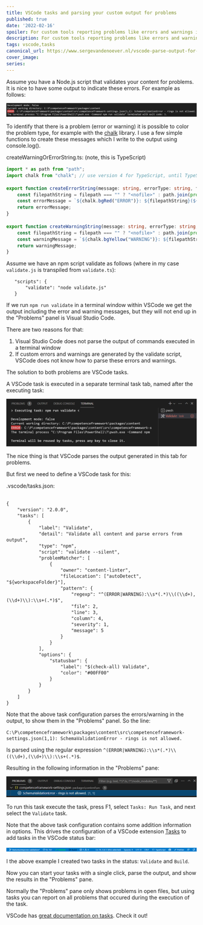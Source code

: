 ```yaml
---
title: VSCode tasks and parsing your custom output for problems
published: true
date: '2022-02-16'
spoiler: For custom tools reporting problems like errors and warnings it is nice if they end up in the "Problems" panel in Visual Studio Code. In this post I describe how to achieve this.
description: For custom tools reporting problems like errors and warnings it is nice if they end up in the "Problems" panel in Visual Studio Code. In this post I describe how to achieve this.
tags: vscode,tasks
canonical_url: https://www.sergevandenoever.nl/vscode-parse-output-for-problems-using-tasks/
cover_image: 
series:
---
```

Assume you have a Node.js script that validates your content for problems. It is nice to have some output to indicate these errors. For example as follows:

![Error Output](vscode-parse-output-for-problems-using-tasks/error-output.png)

To identify that there is a problem (error or warning) it is possible to color the problem type, for example with the [chalk](https://github.com/chalk/chalk#readme) library. I use a few simple functions to create these messages which I write to the output using console.log().


createWarningOrErrorString.ts: (note, this is TypeScript)
```typescript
import * as path from "path";
import chalk from "chalk"; // use version 4 for TypeScript, until TypeScript 4.6 is available

export function createErrorString(message: string, errorType: string, filepath = "", line = 1, column = 1): string {
    const filepathString = filepath === "" ? "<nofile>" : path.join(process.cwd(), filepath);
    const errorMessage = `${chalk.bgRed("ERROR")}: ${filepathString}(${line},${column}): ${errorType} - ${message}`;
    return errorMessage;
}

export function createWarningString(message: string, errorType: string, filepath = "", line = 1, column = 1): string {
    const filepathString = filepath === "" ? "<nofile>" : path.join(process.cwd(), filepath);
    const warningMessage = `${chalk.bgYellow("WARNING")}: ${filepathString}(${line},${column}): ${errorType} - ${message}`;
    return warningMessage;
}
```

Assume we have an npm script validate as follows (where in  my case `validate.js` is transpiled from `validate.ts`):

```
   "scripts": {
       "validate": "node validate.js"
   }
```

If we run `npm run validate` in a terminal window within VSCode we get the output including the error and warning messages, but they will not end up in the "Problems" panel is Visual Studio Code.

There are two reasons for that:

1. Visual Studio Code does not parse the output of commands executed in a terminal window
2. If custom errors and warnings are generated by the validate script, VSCode does not know how to parse these errors and warnings.

The solution to both problems are VSCode tasks.

A VSCode task is executed in a separate terminal task tab, named after the executing task:

![terminal task tab](vscode-parse-output-for-problems-using-tasks/terminal-task-tab.png)

The nice thing is that VSCode parses the output generated in this tab for problems.

But first we need to define a VSCode task for this:

.vscode/tasks.json:

```

{
    "version": "2.0.0",
    "tasks": [
        {
            "label": "Validate",
            "detail": "Validate all content and parse errors from output",
            "type": "npm",
            "script": "validate --silent",
            "problemMatcher": [
                {
                    "owner": "content-linter",
                    "fileLocation": ["autoDetect", "${workspaceFolder}"],
                    "pattern": {
                        "regexp": "^(ERROR|WARNING):\\s*(.*)\\((\\d+),(\\d+)\\):\\s+(.*)$",
                        "file": 2,
                        "line": 3,
                        "column": 4,
                        "severity": 1,
                        "message": 5
                    }
                }
            ],
            "options": {
                "statusbar": {
                    "label": "$(check-all) Validate",
                    "color": "#00FF00"
                }
            }
        }
    ]
}
```

Note that the above task configuration parses the errors/warning in the output, to show them in the "Problems" panel. So the line:

```
C:\P\competenceframework\packages\content\src\competenceframework-settings.json(1,1): SchemaValidationError - rings is not allowed.
```

Is parsed using the regular expression `^(ERROR|WARNING):\\s*(.*)\\((\\d+),(\\d+)\\):\\s+(.*)$`.

Resulting in the following information in the "Problems" pane:

![terminal task tab](vscode-parse-output-for-problems-using-tasks/problems-pane.png)

To run this task execute the task, press F1, select `Tasks: Run Task`, and next select the `Validate` task.

Note that the above task configuration contains some addition information in options. This drives the configuration of a VSCode extension [Tasks](https://marketplace.visualstudio.com/items?itemName=actboy168.tasks) to add tasks in the VSCode status bar:

![tasks in status bar](vscode-parse-output-for-problems-using-tasks/status-bar.png)

I the above example I created two tasks in the status: `Validate` and `Build`.

Now you can start your tasks with a single click, parse the output, and show the results in the "Problems" pane.

Normally the "Problems" pane only shows problems in open files, but using tasks you can report on all problems that occured during the execution of the task.

VSCode has [great documentation on tasks](https://code.visualstudio.com/docs/editor/tasks). Check it out!
